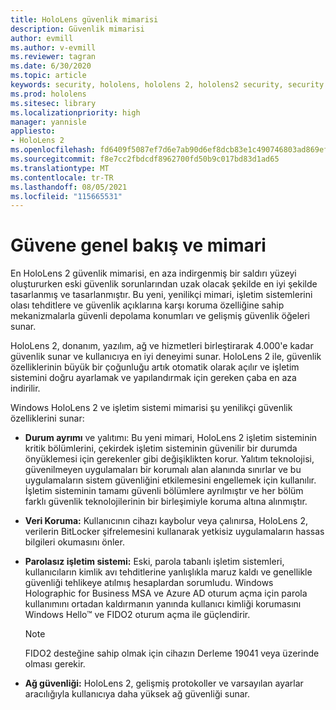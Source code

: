 ```yaml
---
title: HoloLens güvenlik mimarisi
description: Güvenlik mimarisi
author: evmill
ms.author: v-evmill
ms.reviewer: tagran
ms.date: 6/30/2020
ms.topic: article
keywords: security, hololens, hololens 2, hololens2 security, security overview, security architecture, architecture, hololens 2 architecture
ms.prod: hololens
ms.sitesec: library
ms.localizationpriority: high
manager: yannisle
appliesto:
- HoloLens 2
ms.openlocfilehash: fd6409f5087ef7d6e7ab90d6ef8dcb83e1c490746803ad869ef075dace24bae7
ms.sourcegitcommit: f8e7cc2fbdcdf8962700fd50b9c017bd83d1ad65
ms.translationtype: MT
ms.contentlocale: tr-TR
ms.lasthandoff: 08/05/2021
ms.locfileid: "115665531"
---
```

# <a name="security-overview-and-architecture"></a>Güvene genel bakış ve mimari

En HoloLens 2 güvenlik mimarisi, en aza indirgenmiş bir saldırı yüzeyi oluştururken eski güvenlik sorunlarından uzak olacak şekilde en iyi şekilde tasarlanmış ve tasarlanmıştır. Bu yeni, yenilikçi mimari, işletim sistemlerini olası tehditlere ve güvenlik açıklarına karşı koruma özelliğine sahip mekanizmalarla güvenli depolama konumları ve gelişmiş güvenlik öğeleri sunar.

HoloLens 2, donanım, yazılım, ağ ve hizmetleri birleştirarak 4.000'e kadar güvenlik sunar ve kullanıcıya en iyi deneyimi sunar. HoloLens 2 ile, güvenlik özelliklerinin büyük bir çoğunluğu artık otomatik olarak açılır ve işletim sistemini doğru ayarlamak ve yapılandırmak için gereken çaba en aza indirilir.

Windows HoloLens 2 ve işletim sistemi mimarisi şu yenilikçi güvenlik özelliklerini sunar:

  * **Durum ayrımı** ve yalıtımı: Bu yeni mimari, HoloLens 2 işletim sisteminin kritik bölümlerini, çekirdek işletim sisteminin güvenilir bir durumda önyüklemesi için gerekenler gibi değişiklikten korur. Yalıtım teknolojisi, güvenilmeyen uygulamaları bir korumalı alan alanında sınırlar ve bu uygulamaların sistem güvenliğini etkilemesini engellemek için kullanılır. İşletim sisteminin tamamı güvenli bölümlere ayrılmıştır ve her bölüm farklı güvenlik teknolojilerinin bir birleşimiyle koruma altına alınmıştır.
  
  * **Veri Koruma:** Kullanıcının cihazı kaybolur veya çalınırsa, HoloLens 2, verilerin BitLocker şifrelemesini kullanarak yetkisiz uygulamaların hassas bilgileri okumasını önler. 
  
  * **Parolasız işletim sistemi:** Eski, parola tabanlı işletim sistemleri, kullanıcıların kimlik avı tehditlerine yanlışlıkla maruz kaldı ve genellikle güvenliği tehlikeye atılmış hesaplardan sorumludu. Windows Holographic for Business MSA ve Azure AD oturum açma için parola kullanımını ortadan kaldırmanın yanında kullanıcı kimliği korumasını Windows Hello™ ve FIDO2 oturum açma ile güçlendirir. 
  
    > [!NOTE]
    > FIDO2 desteğine sahip olmak için cihazın Derleme 19041 veya üzerinde olması gerekir. 

  * **Ağ güvenliği:** HoloLens 2, gelişmiş protokoller ve varsayılan ayarlar aracılığıyla kullanıcıya daha yüksek ağ güvenliği sunar.
